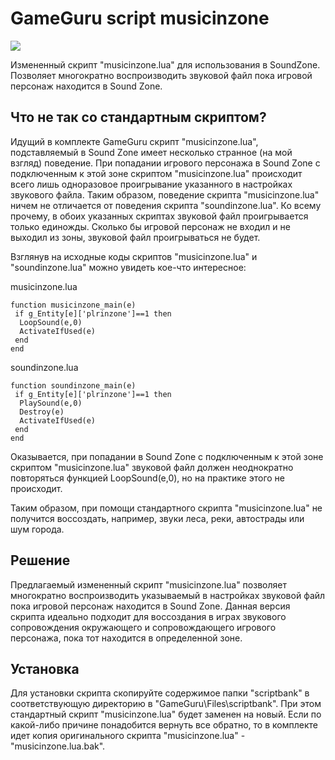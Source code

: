 # GameGuru script musicinzone
![](https://img.shields.io/badge/GameGuru-1.111-orange.svg)

Измененный скрипт "musicinzone.lua" для использования в SoundZone.
Позволяет многократно воспроизводить звуковой файл пока игровой персонаж находится в Sound Zone.
## Что не так со стандартным скриптом?
Идущий в комплекте GameGuru скрипт "musicinzone.lua", подставляемый в Sound Zone имеет несколько странное (на мой взгляд) поведение. При попадании игрового персонажа в Sound Zone с подключенным к этой зоне скриптом "musicinzone.lua" происходит всего лишь одноразовое проигрывание указанного в настройках звукового файла. Таким образом, поведение скрипта "musicinzone.lua" ничем не отличается от поведения скрипта "soundinzone.lua". Ко всему прочему, в обоих указанных скриптах звуковой файл проигрывается только единожды. Сколько бы игровой персонаж не входил и не выходил из зоны, звуковой файл проигрываться не будет.

Взглянув на исходные коды скриптов "musicinzone.lua" и "soundinzone.lua" можно увидеть кое-что интересное:

musicinzone.lua
```
function musicinzone_main(e)
 if g_Entity[e]['plrinzone']==1 then
  LoopSound(e,0)
  ActivateIfUsed(e)
 end
end
```
soundinzone.lua
```
function soundinzone_main(e)
 if g_Entity[e]['plrinzone']==1 then
  PlaySound(e,0)
  Destroy(e)
  ActivateIfUsed(e)
 end
end
```

Оказывается, при попадании в Sound Zone с подключенным к этой зоне скриптом "musicinzone.lua" звуковой файл должен неоднократно повторяться функцией LoopSound(e,0), но на практике этого не происходит.

Таким образом, при помощи стандартного скрипта "musicinzone.lua" не получится воссоздать, например, звуки леса, реки, автострады или шум города.

## Решение
Предлагаемый измененный скрипт "musicinzone.lua" позволяет многократно воспроизводить указываемый в настройках звуковой файл пока игровой персонаж находится в Sound Zone. Данная версия скрипта идеально подходит для воссоздания в играх звукового сопровождения окружающего и сопровождающего игрового персонажа, пока тот находится в определенной зоне.

## Установка
Для установки скрипта скопируйте содержимое папки "scriptbank" в соответствующую директорию в "GameGuru\Files\scriptbank\". При этом стандартный скрипт "musicinzone.lua" будет заменен на новый. Если по какой-либо причине понадобится вернуть все обратно, то в комплекте идет копия оригинального скрипта "musicinzone.lua" - "musicinzone.lua.bak". 
